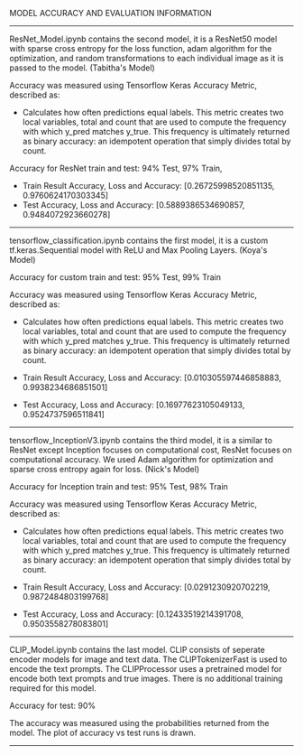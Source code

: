 MODEL ACCURACY AND EVALUATION INFORMATION 

-------------------------------------------------------------------------------

ResNet_Model.ipynb contains the second model, it is a ResNet50 model with sparse cross entropy for the loss function, adam algorithm for the optimization, and random transformations to each individual image as it is passed to the model. (Tabitha's Model)

Accuracy was measured using Tensorflow Keras Accuracy Metric, described as:

- Calculates how often predictions equal labels. This metric creates two local variables, total and count that are used to compute the frequency with which y_pred matches y_true. This frequency is ultimately returned as binary accuracy: an idempotent operation that simply divides total by count.

Accuracy for ResNet train and test: 94% Test, 97% Train,

- Train Result Accuracy, Loss and Accuracy: [0.26725998520851135, 0.9760624170303345]
- Test Accuracy, Loss and Accuracy: [0.5889386534690857, 0.9484072923660278]

--------------------------------------------------------------------------------

tensorflow_classification.ipynb contains the first model, it is a custom tf.keras.Sequential model with ReLU and Max Pooling Layers. (Koya's Model)

Accuracy for custom train and test: 95% Test, 99% Train

Accuracy was measured using Tensorflow Keras Accuracy Metric, described as:

- Calculates how often predictions equal labels. This metric creates two local variables, total and count that are used to compute the frequency with which y_pred matches y_true. This frequency is ultimately returned as binary accuracy: an idempotent operation that simply divides total by count.

- Train Result Accuracy, Loss and Accuracy: [0.010305597446858883, 0.9938234686851501]
- Test Accuracy, Loss and Accuracy: [0.16977623105049133, 0.9524737596511841]

--------------------------------------------------------------------------------

tensorflow_InceptionV3.ipynb contains the third model, it is a similar to ResNet except Inception focuses on computational cost, ResNet focuses on computational accuracy. We used Adam algorithm for optimization and sparse cross entropy again for loss. (Nick's Model)

Accuracy for Inception train and test: 95% Test, 98% Train

Accuracy was measured using Tensorflow Keras Accuracy Metric, described as:

- Calculates how often predictions equal labels. This metric creates two local variables, total and count that are used to compute the frequency with which y_pred matches y_true. This frequency is ultimately returned as binary accuracy: an idempotent operation that simply divides total by count.

- Train Result Accuracy, Loss and Accuracy: [0.0291230920702219, 0.9872484803199768]
- Test Accuracy, Loss and Accuracy: [0.12433519214391708, 0.9503558278083801]

---------------------------------------------------------------------------------

CLIP_Model.ipynb contains the last model. CLIP consists of seperate encoder models for image and text data. The CLIPTokenizerFast is used to encode the text prompts. The CLIPProcessor uses a pretrained model for encode both text prompts and true images. There is no additional training required for this model.

Accuracy for test: 90%

The accuracy was measured using the probabilities returned from the model. The plot of accuracy vs test runs is drawn. 

---------------------------------------------------------------------------------